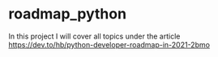 # roadmap_python
In this project I will cover all topics under the article https://dev.to/hb/python-developer-roadmap-in-2021-2bmo
